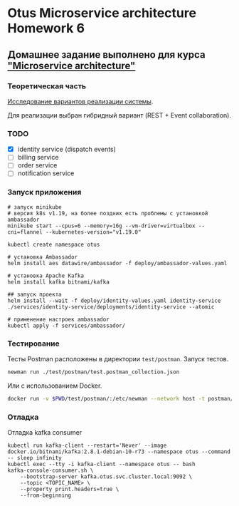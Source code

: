 # Otus Microservice architecture Homework 6

## Домашнее задание выполнено для курса ["Microservice architecture"](https://otus.ru/lessons/microservice-architecture/)

### Теоретическая часть

[Исследование вариантов реализации системы](docs/design.md).

Для реализации выбран гибридный вариант (REST + Event collaboration).

### TODO

* [x] identity service (dispatch events)
* [ ] billing service
* [ ] order service
* [ ] notification service

### Запуск приложения

```shell
# запуск minikube
# версия k8s v1.19, на более поздних есть проблемы с установкой ambassador
minikube start --cpus=6 --memory=16g --vm-driver=virtualbox --cni=flannel --kubernetes-version="v1.19.0"

kubectl create namespace otus

# установка Ambassador
helm install aes datawire/ambassador -f deploy/ambassador-values.yaml

# установка Apache Kafka
helm install kafka bitnami/kafka

## запуск проекта
helm install --wait -f deploy/identity-values.yaml identity-service ./services/identity-service/deployments/identity-service --atomic

# применение настроек ambassador
kubectl apply -f services/ambassador/
```

### Тестирование

Тесты Postman расположены в директории `test/postman`. Запуск тестов.

```bash
newman run ./test/postman/test.postman_collection.json
```

Или с использованием Docker.

```bash
docker run -v $PWD/test/postman/:/etc/newman --network host -t postman/newman:alpine run test.postman_collection.json
```

### Отладка

Отладка kafka consumer

```shell
kubectl run kafka-client --restart='Never' --image docker.io/bitnami/kafka:2.8.1-debian-10-r73 --namespace otus --command -- sleep infinity
kubectl exec --tty -i kafka-client --namespace otus -- bash
kafka-console-consumer.sh \
    --bootstrap-server kafka.otus.svc.cluster.local:9092 \
    --topic <TOPIC_NAME> \
    --property print.headers=true \
    --from-beginning
```
